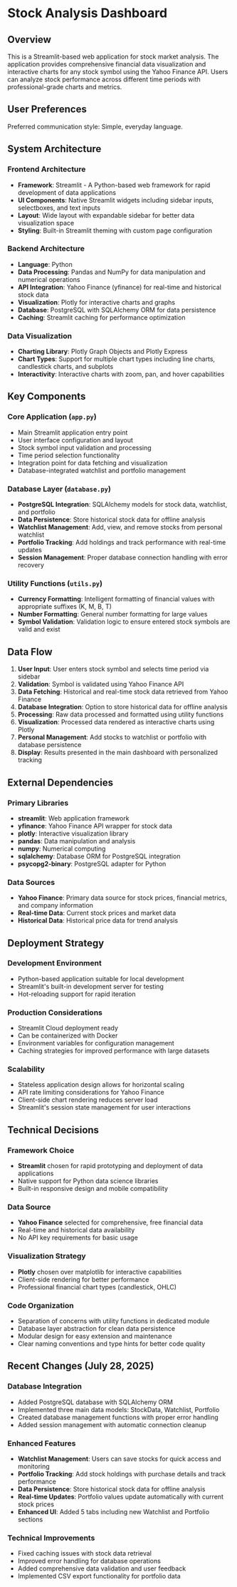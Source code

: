 # Stock Analysis Dashboard

## Overview

This is a Streamlit-based web application for stock market analysis. The application provides comprehensive financial data visualization and interactive charts for any stock symbol using the Yahoo Finance API. Users can analyze stock performance across different time periods with professional-grade charts and metrics.

## User Preferences

Preferred communication style: Simple, everyday language.

## System Architecture

### Frontend Architecture
- **Framework**: Streamlit - A Python-based web framework for rapid development of data applications
- **UI Components**: Native Streamlit widgets including sidebar inputs, selectboxes, and text inputs
- **Layout**: Wide layout with expandable sidebar for better data visualization space
- **Styling**: Built-in Streamlit theming with custom page configuration

### Backend Architecture
- **Language**: Python
- **Data Processing**: Pandas and NumPy for data manipulation and numerical operations
- **API Integration**: Yahoo Finance (yfinance) for real-time and historical stock data
- **Visualization**: Plotly for interactive charts and graphs
- **Database**: PostgreSQL with SQLAlchemy ORM for data persistence
- **Caching**: Streamlit caching for performance optimization

### Data Visualization
- **Charting Library**: Plotly Graph Objects and Plotly Express
- **Chart Types**: Support for multiple chart types including line charts, candlestick charts, and subplots
- **Interactivity**: Interactive charts with zoom, pan, and hover capabilities

## Key Components

### Core Application (`app.py`)
- Main Streamlit application entry point
- User interface configuration and layout
- Stock symbol input validation and processing
- Time period selection functionality
- Integration point for data fetching and visualization
- Database-integrated watchlist and portfolio management

### Database Layer (`database.py`)
- **PostgreSQL Integration**: SQLAlchemy models for stock data, watchlist, and portfolio
- **Data Persistence**: Store historical stock data for offline analysis
- **Watchlist Management**: Add, view, and remove stocks from personal watchlist
- **Portfolio Tracking**: Add holdings and track performance with real-time updates
- **Session Management**: Proper database connection handling with error recovery

### Utility Functions (`utils.py`)
- **Currency Formatting**: Intelligent formatting of financial values with appropriate suffixes (K, M, B, T)
- **Number Formatting**: General number formatting for large values
- **Symbol Validation**: Validation logic to ensure entered stock symbols are valid and exist

## Data Flow

1. **User Input**: User enters stock symbol and selects time period via sidebar
2. **Validation**: Symbol is validated using Yahoo Finance API
3. **Data Fetching**: Historical and real-time stock data retrieved from Yahoo Finance
4. **Database Integration**: Option to store historical data for offline analysis
5. **Processing**: Raw data processed and formatted using utility functions
6. **Visualization**: Processed data rendered as interactive charts using Plotly
7. **Personal Management**: Add stocks to watchlist or portfolio with database persistence
8. **Display**: Results presented in the main dashboard with personalized tracking

## External Dependencies

### Primary Libraries
- **streamlit**: Web application framework
- **yfinance**: Yahoo Finance API wrapper for stock data
- **plotly**: Interactive visualization library
- **pandas**: Data manipulation and analysis
- **numpy**: Numerical computing
- **sqlalchemy**: Database ORM for PostgreSQL integration
- **psycopg2-binary**: PostgreSQL adapter for Python

### Data Sources
- **Yahoo Finance**: Primary data source for stock prices, financial metrics, and company information
- **Real-time Data**: Current stock prices and market data
- **Historical Data**: Historical price data for trend analysis

## Deployment Strategy

### Development Environment
- Python-based application suitable for local development
- Streamlit's built-in development server for testing
- Hot-reloading support for rapid iteration

### Production Considerations
- Streamlit Cloud deployment ready
- Can be containerized with Docker
- Environment variables for configuration management
- Caching strategies for improved performance with large datasets

### Scalability
- Stateless application design allows for horizontal scaling
- API rate limiting considerations for Yahoo Finance
- Client-side chart rendering reduces server load
- Streamlit's session state management for user interactions

## Technical Decisions

### Framework Choice
- **Streamlit** chosen for rapid prototyping and deployment of data applications
- Native support for Python data science libraries
- Built-in responsive design and mobile compatibility

### Data Source
- **Yahoo Finance** selected for comprehensive, free financial data
- Real-time and historical data availability
- No API key requirements for basic usage

### Visualization Strategy
- **Plotly** chosen over matplotlib for interactive capabilities
- Client-side rendering for better performance
- Professional financial chart types (candlestick, OHLC)

### Code Organization
- Separation of concerns with utility functions in dedicated module
- Database layer abstraction for clean data persistence
- Modular design for easy extension and maintenance
- Clear naming conventions and type hints for better code quality

## Recent Changes (July 28, 2025)

### Database Integration
- Added PostgreSQL database with SQLAlchemy ORM
- Implemented three main data models: StockData, Watchlist, Portfolio
- Created database management functions with proper error handling
- Added session management with automatic connection cleanup

### Enhanced Features
- **Watchlist Management**: Users can save stocks for quick access and monitoring
- **Portfolio Tracking**: Add stock holdings with purchase details and track performance
- **Data Persistence**: Store historical stock data for offline analysis
- **Real-time Updates**: Portfolio values update automatically with current stock prices
- **Enhanced UI**: Added 5 tabs including new Watchlist and Portfolio sections

### Technical Improvements
- Fixed caching issues with stock data retrieval
- Improved error handling for database operations
- Added comprehensive data validation and user feedback
- Implemented CSV export functionality for portfolio data